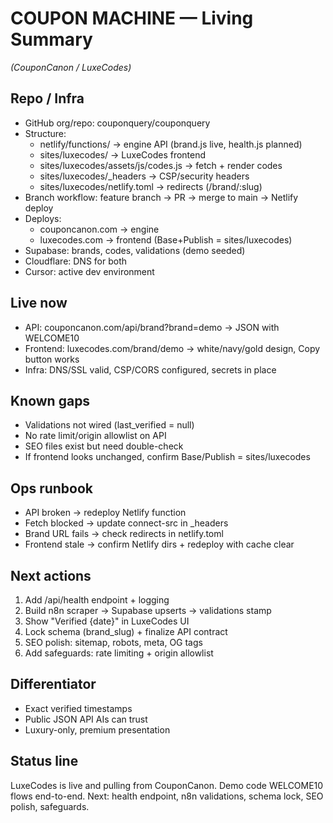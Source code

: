 # COUPON MACHINE — Living Summary
*(CouponCanon / LuxeCodes)*

## Repo / Infra
- GitHub org/repo: couponquery/couponquery
- Structure:
  - netlify/functions/ → engine API (brand.js live, health.js planned)
  - sites/luxecodes/ → LuxeCodes frontend
  - sites/luxecodes/assets/js/codes.js → fetch + render codes
  - sites/luxecodes/_headers → CSP/security headers
  - sites/luxecodes/netlify.toml → redirects (/brand/:slug)
- Branch workflow: feature branch → PR → merge to main → Netlify deploy
- Deploys:
  - couponcanon.com → engine
  - luxecodes.com → frontend (Base+Publish = sites/luxecodes)
- Supabase: brands, codes, validations (demo seeded)
- Cloudflare: DNS for both
- Cursor: active dev environment

## Live now
- API: couponcanon.com/api/brand?brand=demo → JSON with WELCOME10
- Frontend: luxecodes.com/brand/demo → white/navy/gold design, Copy button works
- Infra: DNS/SSL valid, CSP/CORS configured, secrets in place

## Known gaps
- Validations not wired (last_verified = null)
- No rate limit/origin allowlist on API
- SEO files exist but need double-check
- If frontend looks unchanged, confirm Base/Publish = sites/luxecodes

## Ops runbook
- API broken → redeploy Netlify function
- Fetch blocked → update connect-src in _headers
- Brand URL fails → check redirects in netlify.toml
- Frontend stale → confirm Netlify dirs + redeploy with cache clear

## Next actions
1. Add /api/health endpoint + logging
2. Build n8n scraper → Supabase upserts → validations stamp
3. Show "Verified {date}" in LuxeCodes UI
4. Lock schema (brand_slug) + finalize API contract
5. SEO polish: sitemap, robots, meta, OG tags
6. Add safeguards: rate limiting + origin allowlist

## Differentiator
- Exact verified timestamps
- Public JSON API AIs can trust
- Luxury-only, premium presentation

## Status line
LuxeCodes is live and pulling from CouponCanon. Demo code WELCOME10 flows end-to-end. Next: health endpoint, n8n validations, schema lock, SEO polish, safeguards.
